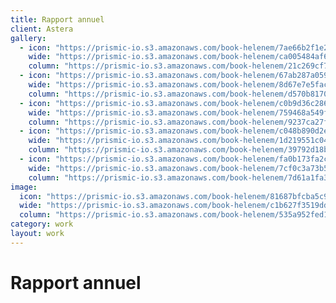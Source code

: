 ```yaml
---
title: Rapport annuel
client: Astera
gallery:
  - icon: "https://prismic-io.s3.amazonaws.com/book-helenem/7ae66b2f1e2f7d5f8e4d9e5d0afa8f424b340414.jpg"
    wide: "https://prismic-io.s3.amazonaws.com/book-helenem/ca005484af609dddd3bf80ff1d464a902f91239d.jpg"
    column: "https://prismic-io.s3.amazonaws.com/book-helenem/21c269cf7e0e76ed8710aa55626f65d54be02296.jpg"
  - icon: "https://prismic-io.s3.amazonaws.com/book-helenem/67ab287a059425040adb20f64d7fe6e0555eeb2f.jpg"
    wide: "https://prismic-io.s3.amazonaws.com/book-helenem/8d67e7e5fac19815a920f0f65e811bd779890c7a.jpg"
    column: "https://prismic-io.s3.amazonaws.com/book-helenem/d570b8170fed26c4333ab23522892c37b97f944f.jpg"
  - icon: "https://prismic-io.s3.amazonaws.com/book-helenem/c0b9d36c28602f69de85a4a37dca0d01ad5f1917.jpg"
    wide: "https://prismic-io.s3.amazonaws.com/book-helenem/759468a549ffe6becb30c2558d50c401d3f3dac9.jpg"
    column: "https://prismic-io.s3.amazonaws.com/book-helenem/9237ca27f9e463c4ad952b709f6a202d71581ef0.jpg"
  - icon: "https://prismic-io.s3.amazonaws.com/book-helenem/c048b890d2e6f95f65b6be0a8902c20b181a573f.jpg"
    wide: "https://prismic-io.s3.amazonaws.com/book-helenem/1d219551c0414e5ad33ed60b0b2d4613dde71a4a.jpg"
    column: "https://prismic-io.s3.amazonaws.com/book-helenem/39792d18b80dfef13ec54c9fec42a72a494dfebf.jpg"
  - icon: "https://prismic-io.s3.amazonaws.com/book-helenem/fa0b173fa2cf7b03f6534e9fb7559ace99c63675.jpg"
    wide: "https://prismic-io.s3.amazonaws.com/book-helenem/7cf0c3a73b58d62bdb8f1c0449a7d157fbed52af.jpg"
    column: "https://prismic-io.s3.amazonaws.com/book-helenem/7d61a1fa3f2d148ddc00b96f64a4a3d070efdd4b.jpg"
image:
  icon: "https://prismic-io.s3.amazonaws.com/book-helenem/81687bfcba5c9adc62ef77823779a5efa5a63fc5.jpg"
  wide: "https://prismic-io.s3.amazonaws.com/book-helenem/c1b627f3519dd0d1589b1097f520cbaa9ced4281.jpg"
  column: "https://prismic-io.s3.amazonaws.com/book-helenem/535a952fed15dd04270c751c7b6eb7abc0cf7968.jpg"
category: work
layout: work
---
```

# Rapport annuel